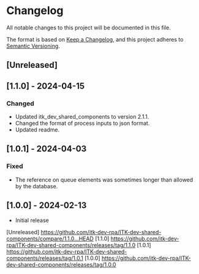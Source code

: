 # Changelog

All notable changes to this project will be documented in this file.

The format is based on [Keep a Changelog](https://keepachangelog.com/en/1.0.0/),
and this project adheres to [Semantic Versioning](https://semver.org/spec/v2.0.0.html).

## [Unreleased]

## [1.1.0] - 2024-04-15

### Changed

- Updated itk_dev_shared_components to version 2.1.1.
- Changed the format of process inputs to json format.
- Updated readme.

## [1.0.1] - 2024-04-03

### Fixed

- The reference on queue elements was sometimes longer than allowed by the database.

## [1.0.0] - 2024-02-13

- Initial release

[Unreleased] https://github.com/itk-dev-rpa/ITK-dev-shared-components/compare/1.1.0...HEAD
[1.1.0] https://github.com/itk-dev-rpa/ITK-dev-shared-components/releases/tag/1.1.0
[1.0.1] https://github.com/itk-dev-rpa/ITK-dev-shared-components/releases/tag/1.0.1
[1.0.0] https://github.com/itk-dev-rpa/ITK-dev-shared-components/releases/tag/1.0.0
